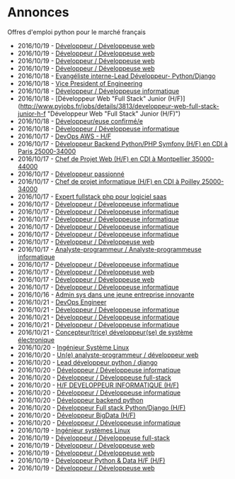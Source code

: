 # Annonces

Offres d'emploi python pour le marché français

* 2016/10/19 - [Développeur / Développeuse web](http://www.pyjobs.fr/jobs/details/3819/developpeur-developpeuse-web "Développeur / Développeuse web")
* 2016/10/19 - [Développeur / Développeuse web](http://www.pyjobs.fr/jobs/details/3818/developpeur-developpeuse-web "Développeur / Développeuse web")
* 2016/10/19 - [Développeur / Développeuse web](http://www.pyjobs.fr/jobs/details/3820/developpeur-developpeuse-web "Développeur / Développeuse web")
* 2016/10/19 - [Développeur / Développeuse web](http://www.pyjobs.fr/jobs/details/3815/developpeur-developpeuse-web "Développeur / Développeuse web")
* 2016/10/18 - [Evangéliste interne-Lead Développeur- Python/Django](http://www.pyjobs.fr/jobs/details/3816/evangeliste-interne-lead-developpeur-python-django "Evangéliste interne-Lead Développeur- Python/Django")
* 2016/10/18 - [Vice President of Engineering](http://www.pyjobs.fr/jobs/details/3812/vice-president-of-engineering "Vice President of Engineering")
* 2016/10/18 - [Développeur / Développeuse informatique](http://www.pyjobs.fr/jobs/details/3810/developpeur-developpeuse-informatique "Développeur / Développeuse informatique")
* 2016/10/18 - [Développeur Web "Full Stack" Junior (H/F)](http://www.pyjobs.fr/jobs/details/3813/developpeur-web-full-stack-junior-h-f "Développeur Web "Full Stack" Junior (H/F)")
* 2016/10/18 - [Développeur/euse confirmé/e](http://www.pyjobs.fr/jobs/details/3809/developpeur-euse-confirme-e "Développeur/euse confirmé/e")
* 2016/10/18 - [Développeur / Développeuse informatique](http://www.pyjobs.fr/jobs/details/3811/developpeur-developpeuse-informatique "Développeur / Développeuse informatique")
* 2016/10/17 - [DevOps AWS - H/F](http://www.pyjobs.fr/jobs/details/3808/devops-aws-h-f "DevOps AWS - H/F")
* 2016/10/17 - [Développeur Backend Python/PHP Symfony (H/F) en CDI à Paris 25000-34000](http://www.pyjobs.fr/jobs/details/3801/developpeur-backend-python-php-symfony-h-f-en-cdi-a-paris-25000-34000 "Développeur Backend Python/PHP Symfony (H/F) en CDI à Paris 25000-34000")
* 2016/10/17 - [Chef de Projet Web (H/F) en CDI à Montpellier 35000-44000](http://www.pyjobs.fr/jobs/details/3802/chef-de-projet-web-h-f-en-cdi-a-montpellier-35000-44000 "Chef de Projet Web (H/F) en CDI à Montpellier 35000-44000")
* 2016/10/17 - [Développeur passionné](http://www.pyjobs.fr/jobs/details/3796/developpeur-passionne "Développeur passionné")
* 2016/10/17 - [Chef de projet informatique (H/F) en CDI à Poilley 25000-34000](http://www.pyjobs.fr/jobs/details/3797/chef-de-projet-informatique-h-f-en-cdi-a-poilley-25000-34000 "Chef de projet informatique (H/F) en CDI à Poilley 25000-34000")
* 2016/10/17 - [Expert fullstack php pour logiciel saas](http://www.pyjobs.fr/jobs/details/3793/expert-fullstack-php-pour-logiciel-saas "Expert fullstack php pour logiciel saas")
* 2016/10/17 - [Développeur / Développeuse informatique](http://www.pyjobs.fr/jobs/details/3803/developpeur-developpeuse-informatique "Développeur / Développeuse informatique")
* 2016/10/17 - [Développeur / Développeuse informatique](http://www.pyjobs.fr/jobs/details/3805/developpeur-developpeuse-informatique "Développeur / Développeuse informatique")
* 2016/10/17 - [Développeur / Développeuse informatique](http://www.pyjobs.fr/jobs/details/3792/developpeur-developpeuse-informatique "Développeur / Développeuse informatique")
* 2016/10/17 - [Développeur / Développeuse informatique](http://www.pyjobs.fr/jobs/details/3800/developpeur-developpeuse-informatique "Développeur / Développeuse informatique")
* 2016/10/17 - [Développeur / Développeuse informatique](http://www.pyjobs.fr/jobs/details/3795/developpeur-developpeuse-informatique "Développeur / Développeuse informatique")
* 2016/10/17 - [Développeur / Développeuse web](http://www.pyjobs.fr/jobs/details/3794/developpeur-developpeuse-web "Développeur / Développeuse web")
* 2016/10/17 - [Analyste-programmeur / Analyste-programmeuse informatique](http://www.pyjobs.fr/jobs/details/3804/analyste-programmeur-analyste-programmeuse-informatique "Analyste-programmeur / Analyste-programmeuse informatique")
* 2016/10/17 - [Développeur / Développeuse informatique](http://www.pyjobs.fr/jobs/details/3798/developpeur-developpeuse-informatique "Développeur / Développeuse informatique")
* 2016/10/17 - [Développeur / Développeuse web](http://www.pyjobs.fr/jobs/details/3799/developpeur-developpeuse-web "Développeur / Développeuse web")
* 2016/10/17 - [Développeur / Développeuse web](http://www.pyjobs.fr/jobs/details/3807/developpeur-developpeuse-web "Développeur / Développeuse web")
* 2016/10/17 - [Développeur / Développeuse informatique](http://www.pyjobs.fr/jobs/details/3806/developpeur-developpeuse-informatique "Développeur / Développeuse informatique")
* 2016/10/16 - [Admin sys dans une jeune entreprise innovante](http://www.pyjobs.fr/jobs/details/3791/admin-sys-dans-une-jeune-entreprise-innovante "Admin sys dans une jeune entreprise innovante")
* 2016/10/21 - [DevOps Engineer](http://www.pyjobs.fr/jobs/details/3339/devops-engineer "DevOps Engineer")
* 2016/10/21 - [Développeur / Développeuse informatique](http://www.pyjobs.fr/jobs/details/3337/developpeur-developpeuse-informatique "Développeur / Développeuse informatique")
* 2016/10/21 - [Développeur / Développeuse informatique](http://www.pyjobs.fr/jobs/details/3336/developpeur-developpeuse-informatique "Développeur / Développeuse informatique")
* 2016/10/21 - [Développeur / Développeuse informatique](http://www.pyjobs.fr/jobs/details/3338/developpeur-developpeuse-informatique "Développeur / Développeuse informatique")
* 2016/10/21 - [Concepteur(trice) développeur(se) de système électronique](http://www.pyjobs.fr/jobs/details/3340/concepteur-trice-developpeur-se-de-systeme-electronique "Concepteur(trice) développeur(se) de système électronique")
* 2016/10/20 - [Ingénieur Système Linux](http://www.pyjobs.fr/jobs/details/3332/ingenieur-systeme-linux "Ingénieur Système Linux")
* 2016/10/20 - [Un(e) analyste-programmeur / développeur web](http://www.pyjobs.fr/jobs/details/3325/un-e-analyste-programmeur-developpeur-web "Un(e) analyste-programmeur / développeur web")
* 2016/10/20 - [Lead développeur python / django](http://www.pyjobs.fr/jobs/details/3331/lead-developpeur-python-django "Lead développeur python / django")
* 2016/10/20 - [Développeur / Développeuse informatique](http://www.pyjobs.fr/jobs/details/3329/developpeur-developpeuse-informatique "Développeur / Développeuse informatique")
* 2016/10/20 - [Développeur / Développeuse full-stack](http://www.pyjobs.fr/jobs/details/3324/developpeur-developpeuse-full-stack "Développeur / Développeuse full-stack")
* 2016/10/20 - [H/F DEVELOPPEUR INFORMATIQUE (H/F)](http://www.pyjobs.fr/jobs/details/3334/h-f-developpeur-informatique-h-f "H/F DEVELOPPEUR INFORMATIQUE (H/F)")
* 2016/10/20 - [Développeur / Développeuse informatique](http://www.pyjobs.fr/jobs/details/3335/developpeur-developpeuse-informatique "Développeur / Développeuse informatique")
* 2016/10/20 - [Développeur backend python](http://www.pyjobs.fr/jobs/details/3330/developpeur-backend-python "Développeur backend python")
* 2016/10/20 - [Développeur Full stack Python/Django (H/F)](http://www.pyjobs.fr/jobs/details/3328/developpeur-full-stack-python-django-h-f "Développeur Full stack Python/Django (H/F)")
* 2016/10/20 - [Développeur BigData (H/F)](http://www.pyjobs.fr/jobs/details/3333/developpeur-bigdata-h-f "Développeur BigData (H/F)")
* 2016/10/20 - [Développeur / Développeuse informatique](http://www.pyjobs.fr/jobs/details/3326/developpeur-developpeuse-informatique "Développeur / Développeuse informatique")
* 2016/10/19 - [Ingénieur systèmes Linux](http://www.pyjobs.fr/jobs/details/3318/ingenieur-systemes-linux "Ingénieur systèmes Linux")
* 2016/10/19 - [Développeur / Développeuse full-stack](http://www.pyjobs.fr/jobs/details/3315/developpeur-developpeuse-full-stack "Développeur / Développeuse full-stack")
* 2016/10/19 - [Développeur / Développeuse web](http://www.pyjobs.fr/jobs/details/3316/developpeur-developpeuse-web "Développeur / Développeuse web")
* 2016/10/19 - [Développeur / Développeuse web](http://www.pyjobs.fr/jobs/details/3321/developpeur-developpeuse-web "Développeur / Développeuse web")
* 2016/10/19 - [Développeur Python & Data H/F (H/F)](http://www.pyjobs.fr/jobs/details/3323/developpeur-python-data-h-f-h-f "Développeur Python & Data H/F (H/F)")
* 2016/10/19 - [Développeur / Développeuse web](http://www.pyjobs.fr/jobs/details/3320/developpeur-developpeuse-web "Développeur / Développeuse web")

